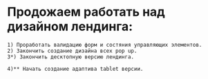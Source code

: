 # Продожаем работать над дизайном лендинга:
    1) Проработать валидацию форм и состяния управляющих элементов.
    2) Закончить создание дизайна всех pop up. 
    3*) Закончить десктопную версию лендинга.
    
    4)** Начать создание адаптива tablet версии.  
    
  
